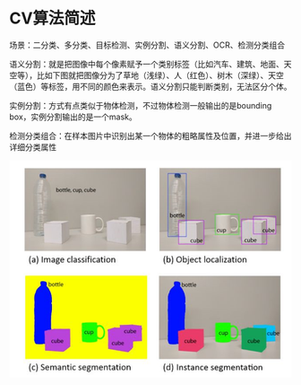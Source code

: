 # CV算法简述

场景：二分类、多分类、目标检测、实例分割、语义分割、OCR、检测分类组合

语义分割：就是把图像中每个像素赋予一个类别标签（比如汽车、建筑、地面、天空等），比如下图就把图像分为了草地（浅绿）、人（红色）、树木（深绿）、天空（蓝色）等标签，用不同的颜色来表示。语义分割只能判断类别，无法区分个体。

实例分割：方式有点类似于物体检测，不过物体检测一般输出的是bounding box，实例分割输出的是一个mask。

检测分类组合：在样本图片中识别出某一个物体的粗略属性及位置，并进一步给出详细分类属性

![Untitled](CV%E7%AE%97%E6%B3%95%E7%AE%80%E8%BF%B0%20ad01f3bb44194237a8178f7f1503dd7a/Untitled.png)